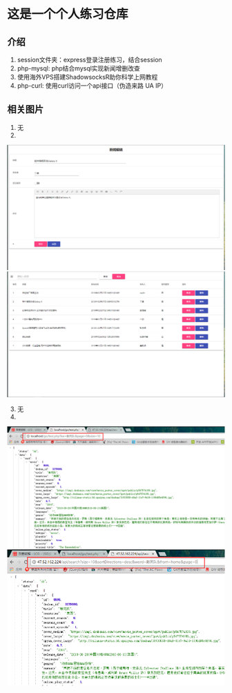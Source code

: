 # 这是一个个人练习仓库
## 介绍
1. session文件夹：express登录注册练习，结合session
2. php-mysql: php结合mysql实现新闻增删改查
3. 使用海外VPS搭建ShadowsocksR助你科学上网教程
4. php-curl: 使用curl访问一个api接口（伪造来路 UA IP）

## 相关图片
1. 无
2. 
![img](https://raw.githubusercontent.com/blogwy/personal-practice/master/php-mysql/img/1.png)
![img](https://raw.githubusercontent.com/blogwy/personal-practice/master/php-mysql/img/2.png)

3. 无
4. 
![img](https://raw.githubusercontent.com/blogwy/personal-practice/master/php-curl/img/1.png)
![img](https://raw.githubusercontent.com/blogwy/personal-practice/master/php-curl/img/2.png)


